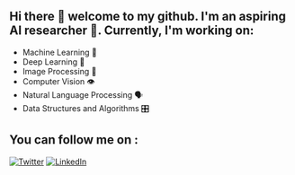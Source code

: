 ## Hi there 👋 welcome to my github. I'm an aspiring AI researcher 🤖. Currently, I'm working on:
- Machine Learning 🤖
- Deep Learning 🧠
- Image Processing 🌅
- Computer Vision 👁
- Natural Language Processing 🗣️
- Data Structures and Algorithms 🎛

## You can follow me on : 
[![Twitter](https://img.shields.io/badge/Twitter-lightgrey?style=flat&logo=twitter&labelColor=lightgrey)](https://twitter.com/PrasadN24)
[![LinkedIn](https://img.shields.io/badge/LinkedIn-blue?style=flat&logo=linkedin&labelColor=blue)](https://www.linkedin.com/in/prasad-naik-pan2499/)

